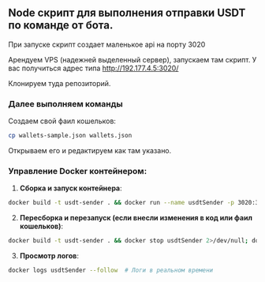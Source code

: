 ## Node скрипт для выполнения отправки USDT по команде от бота.
При запуске скрипт создает маленькое api на порту 3020

Арендуем VPS (надежней выделенный сервер), запускаем там скрипт.
У вас получиться адрес типа http://192.177.4.5:3020/

Клонируем туда репозиторий.

### Далее выполняем команды

Создаем свой фаил кошельков:
```bash
cp wallets-sample.json wallets.json
```
Открываем его и редактируем как там указано.

### Управление Docker контейнером:

1. **Сборка и запуск контейнера**:
```bash
docker build -t usdt-sender . && docker run --name usdtSender -p 3020:3020 usdt-sender
```
2. **Пересборка и перезапуск (если внесли изменения в код или фаил кошельков)**:
```bash
docker build -t usdt-sender . && docker stop usdtSender 2>/dev/null; docker rm usdtSender 2>/dev/null; docker run --name usdtSender -p 3020:3020 usdt-sender
```
3. **Просмотр логов**:
```bash
docker logs usdtSender --follow  # Логи в реальном времени
```

